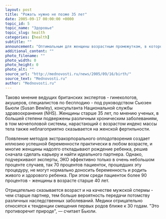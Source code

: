 ```yaml
---
layout: post
title: "Рожать нужно не позже 35 лет"
date: 2005-09-17 00:00:00 +0000
topic_id: 5
topic_name: "Здоровье"
topic_slug: health
categories: [health]
subtitle: ""
announcement: "Оптимальным для женщины возрастным промежутком, в котором необходимо рожать ребенка, остается 20-35 лет, пишет British Medical Journal. Более поздние роды, особенно в возрасте 40 и более лет, опасны как для самой женщины так и для ребенка, кроме того, возможность забеременеть после 35 лет уменьшается в геометрической прогрессии."
additional_content: ""
photo_filename: ""
photo_width: 0
photo_height: 0
photo_alt: ""
source_url: "http://mednovosti.ru/news/2005/09/16/birth/"
source_text: "Mednovosti.ru"
author: "Mednovosti.ru"
---
```

Таково мнение ведущих британских экспертов - гинекологов, акушеров, специалистов по бесплодию - под руководством Сьюзен Бьюли (Susan Bewley), консультанта Национальной службы здравоохранения (NHS). Женщины старше 35 лет, по мнению ученых, в большей степени подвержены различным хроническим заболеваниям, в том мочеполовой системы, нарастающий с возрастом индекс массы тела также неблагоприятно сказывается на женской фертильности.

Появление методов экстракорпорального оплодотворения создает иллюзию успешной беременности практически в любом возрасте, и многие женщины надолго откладывают рождение ребенка, решив сначала сделать карьеру и найти идеального партнера. Однако, подчеркивают эксперты, ЭКО эффективно только в очень небольшом проценте случаев, так 70 процентов пациенток, прошедших эту процедуру, не могут нормально доносить беременность и родить живого и здорового ребенка. При этом среди пациенток более 90 процентов - женщины в возрасте старше 40 лет.

Отрицательно сказывается возраст и на качестве мужской спермы - чем старше партнер, тем больше вероятность передачи потомству различных наследственных заболеваний. Медики отрицательно относятся к тенденции смещения первых родов ближе к 30 годам. "Это противоречит природе", &mdash; считает Бьюли.
